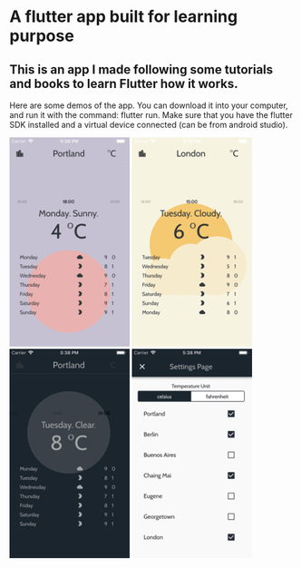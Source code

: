 # A flutter app built for learning purpose
## This is an app I made following some tutorials and books to learn Flutter how it works.

Here are some demos of the app. You can download it into your computer, and run it with the command: flutter run. Make sure that you have the flutter SDK installed and a virtual device connected (can be from android studio).

![Demo1](demo1.png)
![Demo2](demo2.png)
![Demo3](demo3.png)
![Demo4](demo4.png)


